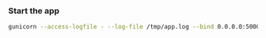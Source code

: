 
### Start the app

```sh
gunicorn --access-logfile - --log-file /tmp/app.log --bind 0.0.0.0:5000 --workers 1 --log-level info --capture-output  run:app
```